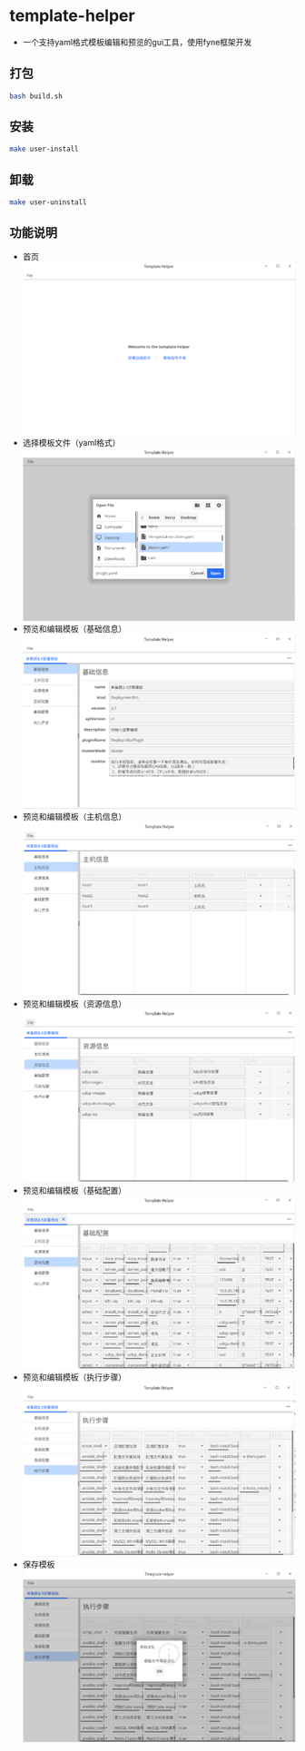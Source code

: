 # template-helper
* 一个支持yaml格式模板编辑和预览的gui工具，使用fyne框架开发

## 打包
```bash
bash build.sh
```

## 安装
```bash
make user-install
```

## 卸载
```bash
make user-uninstall
```


## 功能说明
- 首页
  ![image](./data/images/1.png)
- 选择模板文件（yaml格式）
  ![image](./data/images/2.png)
- 预览和编辑模板（基础信息）
  ![image](./data/images/3.png)
- 预览和编辑模板（主机信息）
  ![image](./data/images/4.png)
- 预览和编辑模板（资源信息）
  ![image](./data/images/5.png)
- 预览和编辑模板（基础配置）
  ![image](./data/images/6.png)
- 预览和编辑模板（执行步骤）
  ![image](./data/images/7.png)
- 保存模板
  ![image](./data/images/8.png)    